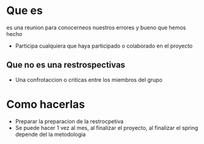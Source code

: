 # Que es
es una reunion para conocerneos nuestros errores y bueno que hemos hecho
- Participa cualquiera que haya participado  o colaborado en el proyecto
## Que no es una restrospectivas
- Una confrotaccion o criticas entre los miembros del grupo
# Como hacerlas
- Preparar la preparacion de la restrocpetiva
- Se puede hacer 1 vez al mes, al finalizar el proyecto, al finalizar el spring depende del la metodologia